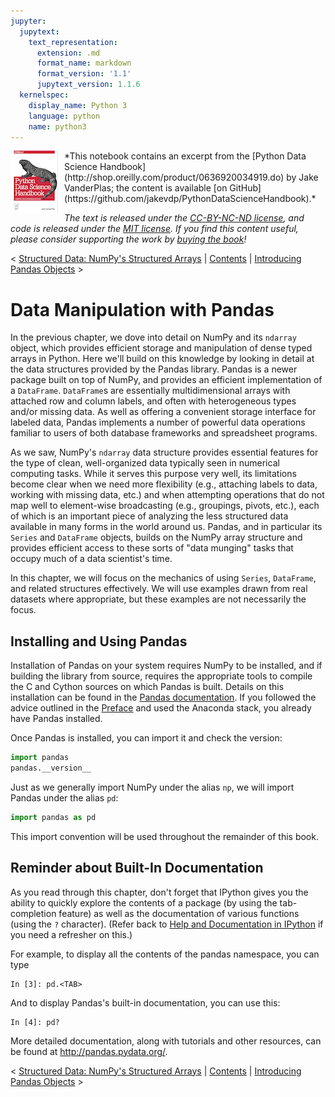 ```yaml
---
jupyter:
  jupytext:
    text_representation:
      extension: .md
      format_name: markdown
      format_version: '1.1'
      jupytext_version: 1.1.6
  kernelspec:
    display_name: Python 3
    language: python
    name: python3
---
```


<!--BOOK_INFORMATION-->
<img align="left" style="padding-right:10px;" src="figures/PDSH-cover-small.png">
*This notebook contains an excerpt from the [Python Data Science Handbook](http://shop.oreilly.com/product/0636920034919.do) by Jake VanderPlas; the content is available [on GitHub](https://github.com/jakevdp/PythonDataScienceHandbook).*

*The text is released under the [CC-BY-NC-ND license](https://creativecommons.org/licenses/by-nc-nd/3.0/us/legalcode), and code is released under the [MIT license](https://opensource.org/licenses/MIT). If you find this content useful, please consider supporting the work by [buying the book](http://shop.oreilly.com/product/0636920034919.do)!*


<!--NAVIGATION-->
< [Structured Data: NumPy's Structured Arrays](02.09-Structured-Data-NumPy.ipynb) | [Contents](Index.ipynb) | [Introducing Pandas Objects](03.01-Introducing-Pandas-Objects.ipynb) >


# Data Manipulation with Pandas


In the previous chapter, we dove into detail on NumPy and its ``ndarray`` object, which provides efficient storage and manipulation of dense typed arrays in Python.
Here we'll build on this knowledge by looking in detail at the data structures provided by the Pandas library.
Pandas is a newer package built on top of NumPy, and provides an efficient implementation of a ``DataFrame``.
``DataFrame``s are essentially multidimensional arrays with attached row and column labels, and often with heterogeneous types and/or missing data.
As well as offering a convenient storage interface for labeled data, Pandas implements a number of powerful data operations familiar to users of both database frameworks and spreadsheet programs.

As we saw, NumPy's ``ndarray`` data structure provides essential features for the type of clean, well-organized data typically seen in numerical computing tasks.
While it serves this purpose very well, its limitations become clear when we need more flexibility (e.g., attaching labels to data, working with missing data, etc.) and when attempting operations that do not map well to element-wise broadcasting (e.g., groupings, pivots, etc.), each of which is an important piece of analyzing the less structured data available in many forms in the world around us.
Pandas, and in particular its ``Series`` and ``DataFrame`` objects, builds on the NumPy array structure and provides efficient access to these sorts of "data munging" tasks that occupy much of a data scientist's time.

In this chapter, we will focus on the mechanics of using ``Series``, ``DataFrame``, and related structures effectively.
We will use examples drawn from real datasets where appropriate, but these examples are not necessarily the focus.


## Installing and Using Pandas

Installation of Pandas on your system requires NumPy to be installed, and if building the library from source, requires the appropriate tools to compile the C and Cython sources on which Pandas is built.
Details on this installation can be found in the [Pandas documentation](http://pandas.pydata.org/).
If you followed the advice outlined in the [Preface](00.00-Preface.ipynb) and used the Anaconda stack, you already have Pandas installed.

Once Pandas is installed, you can import it and check the version:

```python
import pandas
pandas.__version__
```

Just as we generally import NumPy under the alias ``np``, we will import Pandas under the alias ``pd``:

```python
import pandas as pd
```

This import convention will be used throughout the remainder of this book.

<!-- #region -->
## Reminder about Built-In Documentation

As you read through this chapter, don't forget that IPython gives you the ability to quickly explore the contents of a package (by using the tab-completion feature) as well as the documentation of various functions (using the ``?`` character). (Refer back to [Help and Documentation in IPython](01.01-Help-And-Documentation.ipynb) if you need a refresher on this.)

For example, to display all the contents of the pandas namespace, you can type

```ipython
In [3]: pd.<TAB>
```

And to display Pandas's built-in documentation, you can use this:

```ipython
In [4]: pd?
```

More detailed documentation, along with tutorials and other resources, can be found at http://pandas.pydata.org/.
<!-- #endregion -->

<!--NAVIGATION-->
< [Structured Data: NumPy's Structured Arrays](02.09-Structured-Data-NumPy.ipynb) | [Contents](Index.ipynb) | [Introducing Pandas Objects](03.01-Introducing-Pandas-Objects.ipynb) >

